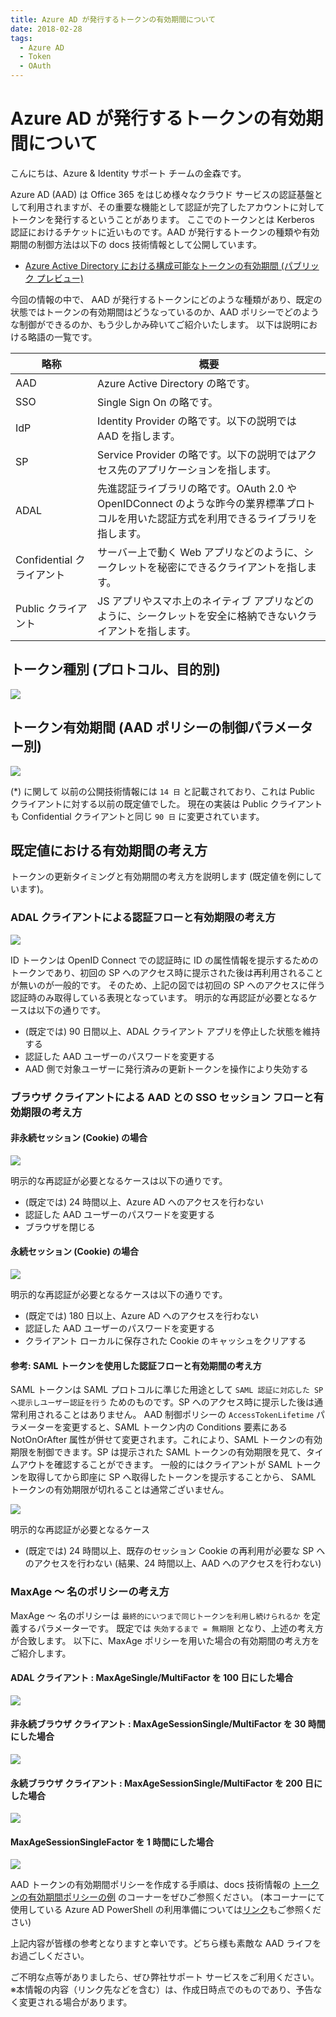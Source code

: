 ```yaml
---
title: Azure AD が発行するトークンの有効期間について
date: 2018-02-28
tags:
  - Azure AD
  - Token
  - OAuth
---
```


# Azure AD が発行するトークンの有効期間について

こんにちは、Azure & Identity サポート チームの金森です。

Azure AD (AAD) は Office 365 をはじめ様々なクラウド サービスの認証基盤として利用されますが、その重要な機能として認証が完了したアカウントに対してトークンを発行するということがあります。
ここでのトークンとは Kerberos 認証におけるチケットに近いものです。AAD が発行するトークンの種類や有効期間の制御方法は以下の docs 技術情報として公開しています。

- [Azure Active Directory における構成可能なトークンの有効期間 (パブリック プレビュー)](https://docs.microsoft.com/ja-jp/azure/active-directory/active-directory-configurable-token-lifetimes)

今回の情報の中で、 AAD が発行するトークンにどのような種類があり、既定の状態ではトークンの有効期間はどうなっているのか、AAD ポリシーでどのような制御ができるのか、もう少しかみ砕いてご紹介いたします。
以下は説明における略語の一覧です。

| 略称                      | 概要                                                                                                                                      |
| ------------------------- | ----------------------------------------------------------------------------------------------------------------------------------------- |
| AAD                       | Azure Active Directory の略です。                                                                                                         |
| SSO                       | Single Sign On の略です。                                                                                                                 |
| IdP                       | Identity Provider の略です。以下の説明では AAD を指します。                                                                               |
| SP                        | Service Provider の略です。以下の説明ではアクセス先のアプリケーションを指します。                                                         |
| ADAL                      | 先進認証ライブラリの略です。OAuth 2.0 や OpenIDConnect のような昨今の業界標準プロトコルを用いた認証方式を利用できるライブラリを指します。 |
| Confidential クライアント | サーバー上で動く Web アプリなどのように、シークレットを秘密にできるクライアントを指します。                                               |
| Public クライアント       | JS アプリやスマホ上のネイティブ アプリなどのように、シークレットを安全に格納できないクライアントを指します。                              |

## トークン種別 (プロトコル、目的別)

![](./aad-token-lifetime/token-type.jpg)

## トークン有効期間 (AAD ポリシーの制御パラメーター別)

![](./aad-token-lifetime/token-lifetime.jpg)


(\*) に関して
以前の公開技術情報には `14 日` と記載されており、これは Public クライアントに対する以前の既定値でした。
現在の実装は Public クライアントも Confidential クライアントと同じ `90 日` に変更されています。

## 既定値における有効期間の考え方

トークンの更新タイミングと有効期間の考え方を説明します (既定値を例にしています)。

### ADAL クライアントによる認証フローと有効期限の考え方

![](./aad-token-lifetime/adalclientflow.jpg)


ID トークンは OpenID Connect での認証時に ID の属性情報を提示するためのトークンであり、初回の SP へのアクセス時に提示された後は再利用されることが無いのが一般的です。
そのため、上記の図では初回の SP へのアクセスに伴う認証時のみ取得している表現となっています。
明示的な再認証が必要となるケースは以下の通りです。

- (既定では) 90 日間以上、ADAL クライアント アプリを停止した状態を維持する
- 認証した AAD ユーザーのパスワードを変更する
- AAD 側で対象ユーザーに発行済みの更新トークンを操作により失効する

### ブラウザ クライアントによる AAD との SSO セッション フローと有効期限の考え方

#### 非永続セッション (Cookie) の場合

![](./aad-token-lifetime/nokmsicookie.jpg)

明示的な再認証が必要となるケースは以下の通りです。

- (既定では) 24 時間以上、Azure AD へのアクセスを行わない
- 認証した AAD ユーザーのパスワードを変更する
- ブラウザを閉じる

#### 永続セッション (Cookie) の場合

![](./aad-token-lifetime/kmsicookie.jpg)


明示的な再認証が必要となるケースは以下の通りです。

- (既定では) 180 日以上、Azure AD へのアクセスを行わない
- 認証した AAD ユーザーのパスワードを変更する
- クライアント ローカルに保存された Cookie のキャッシュをクリアする

#### 参考: SAML トークンを使用した認証フローと有効期間の考え方

SAML トークンは SAML プロトコルに準じた用途として `SAML 認証に対応した SP へ提示しユーザー認証を行う` ためのものです。SP へのアクセス時に提示した後は通常利用されることはありません。
AAD 制御ポリシーの `AccessTokenLifetime` パラメーターを変更すると、SAML トークン内の Conditions 要素にある NotOnOrAfter 属性が併せて変更されます。これにより、SAML トークンの有効期限を制御できます。SP は提示された SAML トークンの有効期限を見て、タイムアウトを確認することができます。
一般的にはクライアントが SAML トークンを取得してから即座に SP へ取得したトークンを提示することから、 SAML トークンの有効期限が切れることは通常ございません。

![](./aad-token-lifetime/samlflow.jpg)


明示的な再認証が必要となるケース

- (既定では) 24 時間以上、既存のセッション Cookie の再利用が必要な SP へのアクセスを行わない (結果、24 時間以上、AAD へのアクセスを行わない)

### MaxAge ～ 名のポリシーの考え方

MaxAge ～ 名のポリシーは `最終的にいつまで同じトークンを利用し続けられるか` を定義するパラメーターです。
既定では `失効するまで = 無期限` となり、上述の考え方が合致します。
以下に、MaxAge ポリシーを用いた場合の有効期間の考え方をご紹介します。

#### ADAL クライアント : MaxAgeSingle/MultiFactor を 100 日にした場合

![](./aad-token-lifetime/adalclient100d.jpg)


#### 非永続ブラウザ クライアント : MaxAgeSessionSingle/MultiFactor を 30 時間にした場合

![](./aad-token-lifetime/nokmsiclient30h.jpg)

#### 永続ブラウザ クライアント : MaxAgeSessionSingle/MultiFactor を 200 日にした場合

![](./aad-token-lifetime/kmsiclient200d.jpg)

#### MaxAgeSessionSingleFactor を 1 時間にした場合

![](./aad-token-lifetime/browserclient1h.jpg)

AAD トークンの有効期間ポリシーを作成する手順は、docs 技術情報の [トークンの有効期間ポリシーの例](https://docs.microsoft.com/ja-jp/azure/active-directory/active-directory-configurable-token-lifetimes#example-token-lifetime-policies) のコーナーをぜひご参照ください。
(本コーナーにて使用している Azure AD PowerShell の利用準備については[リンク](./powershell-module.md)もご参照ください)

上記内容が皆様の参考となりますと幸いです。どちら様も素敵な AAD ライフをお過ごしください。

ご不明な点等がありましたら、ぜひ弊社サポート サービスをご利用ください。
※本情報の内容（リンク先などを含む）は、作成日時点でのものであり、予告なく変更される場合があります。
